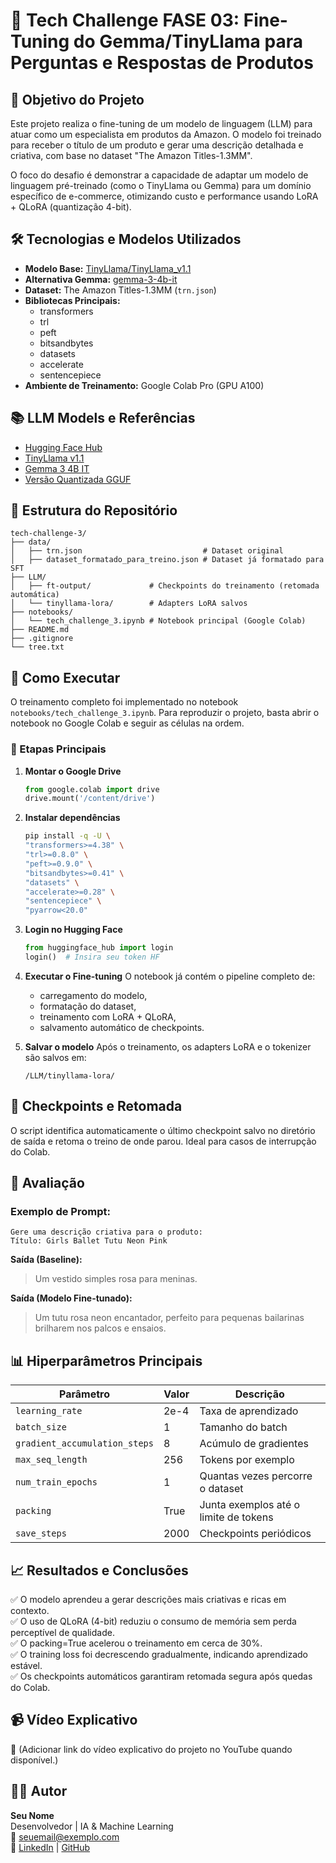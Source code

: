 # 🧠 Tech Challenge FASE 03: Fine-Tuning do Gemma/TinyLlama para Perguntas e Respostas de Produtos

## 🎯 Objetivo do Projeto

Este projeto realiza o fine-tuning de um modelo de linguagem (LLM) para atuar como um especialista em produtos da Amazon.
O modelo foi treinado para receber o título de um produto e gerar uma descrição detalhada e criativa, com base no dataset "The Amazon Titles-1.3MM".

O foco do desafio é demonstrar a capacidade de adaptar um modelo de linguagem pré-treinado (como o TinyLlama ou Gemma) para um domínio específico de e-commerce, otimizando custo e performance usando LoRA + QLoRA (quantização 4-bit).

## 🛠️ Tecnologias e Modelos Utilizados

- **Modelo Base:** [TinyLlama/TinyLlama_v1.1](https://huggingface.co/TinyLlama/TinyLlama_v1.1)
- **Alternativa Gemma:** [gemma-3-4b-it](https://huggingface.co/google/gemma-3-4b-it)
- **Dataset:** The Amazon Titles-1.3MM (`trn.json`)
- **Bibliotecas Principais:**
  - transformers
  - trl
  - peft
  - bitsandbytes
  - datasets
  - accelerate
  - sentencepiece
- **Ambiente de Treinamento:** Google Colab Pro (GPU A100)

## 📚 LLM Models e Referências

- [Hugging Face Hub](https://huggingface.co/)
- [TinyLlama v1.1](https://huggingface.co/TinyLlama/TinyLlama_v1.1)
- [Gemma 3 4B IT](https://huggingface.co/google/gemma-3-4b-it)
- [Versão Quantizada GGUF](https://huggingface.co/ggml-org/gemma-3-4b-it-GGUF)

## 📂 Estrutura do Repositório

```
tech-challenge-3/
├── data/
│   ├── trn.json                           # Dataset original
│   ├── dataset_formatado_para_treino.json # Dataset já formatado para SFT
├── LLM/
│   ├── ft-output/             # Checkpoints do treinamento (retomada automática)
│   └── tinyllama-lora/        # Adapters LoRA salvos
├── notebooks/
│   └── tech_challenge_3.ipynb # Notebook principal (Google Colab)
├── README.md
├── .gitignore
└── tree.txt
```

## 🚀 Como Executar

O treinamento completo foi implementado no notebook `notebooks/tech_challenge_3.ipynb`.
Para reproduzir o projeto, basta abrir o notebook no Google Colab e seguir as células na ordem.

### 🔹 Etapas Principais

1. **Montar o Google Drive**
   ```python
   from google.colab import drive
   drive.mount('/content/drive')
   ```

2. **Instalar dependências**
   ```bash
   pip install -q -U \
   "transformers>=4.38" \
   "trl>=0.8.0" \
   "peft>=0.9.0" \
   "bitsandbytes>=0.41" \
   "datasets" \
   "accelerate>=0.28" \
   "sentencepiece" \
   "pyarrow<20.0"
   ```

3. **Login no Hugging Face**
   ```python
   from huggingface_hub import login
   login()  # Insira seu token HF
   ```

4. **Executar o Fine-tuning**
   O notebook já contém o pipeline completo de:
   - carregamento do modelo,
   - formatação do dataset,
   - treinamento com LoRA + QLoRA,
   - salvamento automático de checkpoints.

5. **Salvar o modelo**
   Após o treinamento, os adapters LoRA e o tokenizer são salvos em:
   ```
   /LLM/tinyllama-lora/
   ```

## 💾 Checkpoints e Retomada

O script identifica automaticamente o último checkpoint salvo no diretório de saída e retoma o treino de onde parou.
Ideal para casos de interrupção do Colab.

## 🧪 Avaliação

### Exemplo de Prompt:
```
Gere uma descrição criativa para o produto:
Título: Girls Ballet Tutu Neon Pink
```

**Saída (Baseline):**
> Um vestido simples rosa para meninas.

**Saída (Modelo Fine-tunado):**
> Um tutu rosa neon encantador, perfeito para pequenas bailarinas brilharem nos palcos e ensaios.

## 📊 Hiperparâmetros Principais

| Parâmetro | Valor | Descrição |
|------------|--------|------------|
| `learning_rate` | 2e-4 | Taxa de aprendizado |
| `batch_size` | 1 | Tamanho do batch |
| `gradient_accumulation_steps` | 8 | Acúmulo de gradientes |
| `max_seq_length` | 256 | Tokens por exemplo |
| `num_train_epochs` | 1 | Quantas vezes percorre o dataset |
| `packing` | True | Junta exemplos até o limite de tokens |
| `save_steps` | 2000 | Checkpoints periódicos |

## 📈 Resultados e Conclusões

✅ O modelo aprendeu a gerar descrições mais criativas e ricas em contexto.  
✅ O uso de QLoRA (4-bit) reduziu o consumo de memória sem perda perceptível de qualidade.  
✅ O packing=True acelerou o treinamento em cerca de 30%.  
✅ O training loss foi decrescendo gradualmente, indicando aprendizado estável.  
✅ Os checkpoints automáticos garantiram retomada segura após quedas do Colab.

## 📹 Vídeo Explicativo

🎥 (Adicionar link do vídeo explicativo do projeto no YouTube quando disponível.)

## 👨‍💻 Autor

**Seu Nome**  
Desenvolvedor | IA & Machine Learning  
📧 [seuemail@exemplo.com](mailto:seuemail@exemplo.com)  
🔗 [LinkedIn](https://linkedin.com/in/seu-perfil) | [GitHub](https://github.com/seu-usuario)

